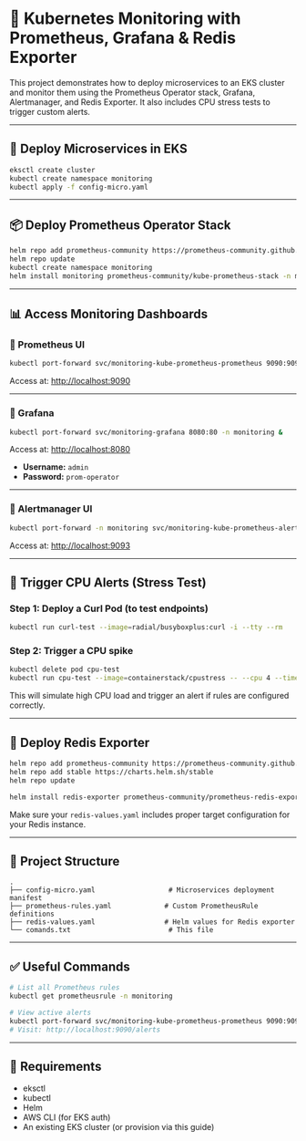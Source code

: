 
# 🧠 Kubernetes Monitoring with Prometheus, Grafana & Redis Exporter

This project demonstrates how to deploy microservices to an EKS cluster and monitor them using the Prometheus Operator stack, Grafana, Alertmanager, and Redis Exporter. It also includes CPU stress tests to trigger custom alerts.

---

## 🚀 Deploy Microservices in EKS

```bash
eksctl create cluster
kubectl create namespace monitoring
kubectl apply -f config-micro.yaml
```

---

## 📦 Deploy Prometheus Operator Stack

```bash
helm repo add prometheus-community https://prometheus-community.github.io/helm-charts
helm repo update
kubectl create namespace monitoring
helm install monitoring prometheus-community/kube-prometheus-stack -n monitoring
```

---

## 📊 Access Monitoring Dashboards

### 🔸 Prometheus UI

```bash
kubectl port-forward svc/monitoring-kube-prometheus-prometheus 9090:9090 -n monitoring &
```

Access at: [http://localhost:9090](http://localhost:9090)

---

### 🔸 Grafana

```bash
kubectl port-forward svc/monitoring-grafana 8080:80 -n monitoring &
```

Access at: [http://localhost:8080](http://localhost:8080)

- **Username:** `admin`  
- **Password:** `prom-operator`

---

### 🔸 Alertmanager UI

```bash
kubectl port-forward -n monitoring svc/monitoring-kube-prometheus-alertmanager 9093:9093 &
```

Access at: [http://localhost:9093](http://localhost:9093)

---

## 🔬 Trigger CPU Alerts (Stress Test)

### Step 1: Deploy a Curl Pod (to test endpoints)

```bash
kubectl run curl-test --image=radial/busyboxplus:curl -i --tty --rm
```

### Step 2: Trigger a CPU spike

```bash
kubectl delete pod cpu-test
kubectl run cpu-test --image=containerstack/cpustress -- --cpu 4 --timeout 60s --metrics-brief
```

This will simulate high CPU load and trigger an alert if rules are configured correctly.

---

## 📡 Deploy Redis Exporter

```bash
helm repo add prometheus-community https://prometheus-community.github.io/helm-charts
helm repo add stable https://charts.helm.sh/stable
helm repo update

helm install redis-exporter prometheus-community/prometheus-redis-exporter -f redis-values.yaml
```

Make sure your `redis-values.yaml` includes proper target configuration for your Redis instance.

---

## 📁 Project Structure

```
.
├── config-micro.yaml                  # Microservices deployment manifest
├── prometheus-rules.yaml             # Custom PrometheusRule definitions
├── redis-values.yaml                 # Helm values for Redis exporter
└── comands.txt                        # This file

```

---

## ✅ Useful Commands

```bash
# List all Prometheus rules
kubectl get prometheusrule -n monitoring

# View active alerts
kubectl port-forward svc/monitoring-kube-prometheus-prometheus 9090:9090 -n monitoring
# Visit: http://localhost:9090/alerts
```

---

## 📌 Requirements

- eksctl
- kubectl
- Helm
- AWS CLI (for EKS auth)
- An existing EKS cluster (or provision via this guide)
